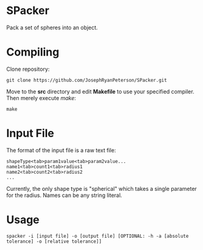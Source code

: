# SPacker
Pack a set of spheres into an object.

# Compiling
Clone repository:

    git clone https://github.com/JosephRyanPeterson/SPacker.git

Move to the **src** directory and edit **Makefile** to use your specified compiler. Then merely execute *make*:

    make

# Input File
The format of the input file is a raw text file:

    shapeType<tab>param1value<tab>param2value...
    name1<tab>count1<tab>radius1
    name2<tab>count2<tab>radius2
	...
    
Currently, the only shape type is "spherical" which takes a single parameter for the radius. Names can be any string literal.

# Usage

    spacker -i [input file] -o [output file] [OPTIONAL: -h -a [absolute tolerance] -o [relative tolerance]]

